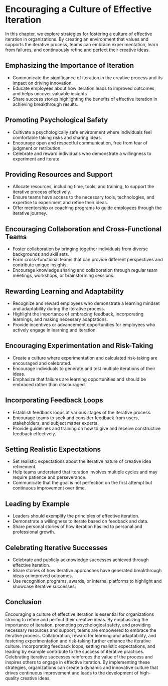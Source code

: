 Encouraging a Culture of Effective Iteration
=====================================================

In this chapter, we explore strategies for fostering a culture of effective iteration in organizations. By creating an environment that values and supports the iterative process, teams can embrace experimentation, learn from failures, and continuously refine and perfect their creative ideas.

Emphasizing the Importance of Iteration
---------------------------------------

* Communicate the significance of iteration in the creative process and its impact on driving innovation.
* Educate employees about how iteration leads to improved outcomes and helps uncover valuable insights.
* Share success stories highlighting the benefits of effective iteration in achieving breakthrough results.

Promoting Psychological Safety
------------------------------

* Cultivate a psychologically safe environment where individuals feel comfortable taking risks and sharing ideas.
* Encourage open and respectful communication, free from fear of judgment or retribution.
* Celebrate and reward individuals who demonstrate a willingness to experiment and iterate.

Providing Resources and Support
-------------------------------

* Allocate resources, including time, tools, and training, to support the iterative process effectively.
* Ensure teams have access to the necessary tools, technologies, and expertise to experiment and refine their ideas.
* Offer mentorship or coaching programs to guide employees through the iterative journey.

Encouraging Collaboration and Cross-Functional Teams
----------------------------------------------------

* Foster collaboration by bringing together individuals from diverse backgrounds and skill sets.
* Form cross-functional teams that can provide different perspectives and contribute unique insights.
* Encourage knowledge sharing and collaboration through regular team meetings, workshops, or brainstorming sessions.

Rewarding Learning and Adaptability
-----------------------------------

* Recognize and reward employees who demonstrate a learning mindset and adaptability during the iterative process.
* Highlight the importance of embracing feedback, incorporating learnings, and making necessary adaptations.
* Provide incentives or advancement opportunities for employees who actively engage in learning and iteration.

Encouraging Experimentation and Risk-Taking
-------------------------------------------

* Create a culture where experimentation and calculated risk-taking are encouraged and celebrated.
* Encourage individuals to generate and test multiple iterations of their ideas.
* Emphasize that failures are learning opportunities and should be embraced rather than discouraged.

Incorporating Feedback Loops
----------------------------

* Establish feedback loops at various stages of the iterative process.
* Encourage teams to seek and consider feedback from users, stakeholders, and subject matter experts.
* Provide guidelines and training on how to give and receive constructive feedback effectively.

Setting Realistic Expectations
------------------------------

* Set realistic expectations about the iterative nature of creative idea refinement.
* Help teams understand that iteration involves multiple cycles and may require patience and perseverance.
* Communicate that the goal is not perfection on the first attempt but continuous improvement over time.

Leading by Example
------------------

* Leaders should exemplify the principles of effective iteration.
* Demonstrate a willingness to iterate based on feedback and data.
* Share personal stories of how iteration has led to personal and professional growth.

Celebrating Iterative Successes
-------------------------------

* Celebrate and publicly acknowledge successes achieved through effective iteration.
* Share stories of how iterative approaches have generated breakthrough ideas or improved outcomes.
* Use recognition programs, awards, or internal platforms to highlight and showcase iterative successes.

Conclusion
----------

Encouraging a culture of effective iteration is essential for organizations striving to refine and perfect their creative ideas. By emphasizing the importance of iteration, promoting psychological safety, and providing necessary resources and support, teams are empowered to embrace the iterative process. Collaboration, reward for learning and adaptability, and fostering experimentation and risk-taking further enhance the iterative culture. Incorporating feedback loops, setting realistic expectations, and leading by example contribute to the success of iterative practices. Celebrating iterative successes reinforces the value of the process and inspires others to engage in effective iteration. By implementing these strategies, organizations can create a dynamic and innovative culture that drives continuous improvement and leads to the development of high-quality creative ideas.
